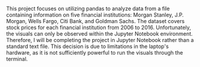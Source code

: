 


This project focuses on utilizing pandas to analyze data from a file containing information on five financial institutions: Morgan Stanley, J.P. Morgan, Wells Fargo, Citi Bank, and Goldman Sachs. The dataset covers stock prices for each financial institution from 2006 to 2016. Unfortunately, the visuals can only be observed within the Jupyter Notebook environment. Therefore, I will be completing the project in Jupyter Notebook rather than a standard text file. This decision is due to limitations in the laptop's hardware, as it is not sufficiently powerful to run the visuals through the terminal.